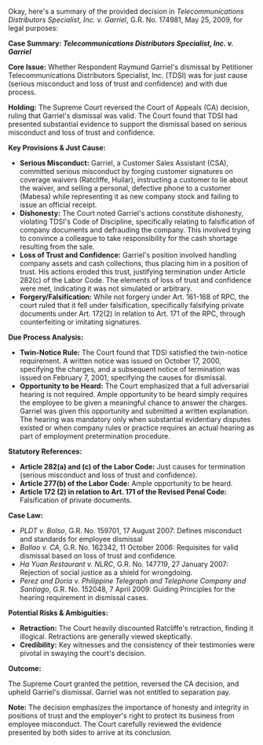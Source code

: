 Okay, here's a summary of the provided decision in *Telecommunications Distributors Specialist, Inc. v. Garriel*, G.R. No. 174981, May 25, 2009, for legal purposes:

**Case Summary: *Telecommunications Distributors Specialist, Inc. v. Garriel***

**Core Issue:**  Whether Respondent Raymund Garriel's dismissal by Petitioner Telecommunications Distributors Specialist, Inc. (TDSI) was for just cause (serious misconduct and loss of trust and confidence) and with due process.

**Holding:**  The Supreme Court reversed the Court of Appeals (CA) decision, ruling that Garriel's dismissal was valid. The Court found that TDSI had presented substantial evidence to support the dismissal based on serious misconduct and loss of trust and confidence.

**Key Provisions & Just Cause:**

*   **Serious Misconduct:** Garriel, a Customer Sales Assistant (CSA), committed serious misconduct by forging customer signatures on coverage waivers (Ratcliffe, Huilar), instructing a customer to lie about the waiver, and selling a personal, defective phone to a customer (Mabesa) while representing it as new company stock and failing to issue an official receipt.
*   **Dishonesty:** The Court noted Garriel's actions constitute dishonesty, violating TDSI's Code of Discipline, specifically relating to falsification of company documents and defrauding the company. This involved trying to convince a colleague to take responsibility for the cash shortage resulting from the sale.
*   **Loss of Trust and Confidence:** Garriel's position involved handling company assets and cash collections, thus placing him in a position of trust. His actions eroded this trust, justifying termination under Article 282(c) of the Labor Code. The elements of loss of trust and confidence were met, indicating it was not simulated or arbitrary.
*   **Forgery/Falsification:** While not forgery under Art. 161-168 of RPC, the court ruled that it fell under falsification, specifically falsifying private documents under Art. 172(2) in relation to Art. 171 of the RPC, through counterfeiting or imitating signatures.

**Due Process Analysis:**

*   **Twin-Notice Rule:** The Court found that TDSI satisfied the twin-notice requirement. A written notice was issued on October 17, 2000, specifying the charges, and a subsequent notice of termination was issued on February 7, 2001, specifying the causes for dismissal.
*   **Opportunity to be Heard:** The Court emphasized that a full adversarial hearing is not required. Ample opportunity to be heard simply requires the employee to be given a meaningful chance to answer the charges.  Garriel was given this opportunity and submitted a written explanation. The hearing was mandatory only when substantial evidentiary disputes existed or when company rules or practice requires an actual hearing as part of employment pretermination procedure.

**Statutory References:**

*   **Article 282(a) and (c) of the Labor Code:**  Just causes for termination (serious misconduct and loss of trust and confidence).
*   **Article 277(b) of the Labor Code:** Ample opportunity to be heard.
*   **Article 172 (2) in relation to Art. 171 of the Revised Penal Code:** Falsification of private documents.

**Case Law:**

*   *PLDT v. Bolso*, G.R. No. 159701, 17 August 2007: Defines misconduct and standards for employee dismissal
*   *Ballao v. CA*, G.R. No. 162342, 11 October 2006: Requisites for valid dismissal based on loss of trust and confidence.
* *Ha Yuan Restaurant v. NLRC*, G.R. No. 147719, 27 January 2007: Rejection of social justice as a shield for wrongdoing.
* *Perez and Doria v. Philippine Telegraph and Telephone Company and Santiago*, G.R. No. 152048, 7 April 2009: Guiding Principles for the hearing requirement in dismissal cases.

**Potential Risks & Ambiguities:**

*   **Retraction:** The Court heavily discounted Ratcliffe's retraction, finding it illogical. Retractions are generally viewed skeptically.
*   **Credibility:** Key witnesses and the consistency of their testimonies were pivotal in swaying the court's decision.

**Outcome:**

The Supreme Court granted the petition, reversed the CA decision, and upheld Garriel's dismissal. Garriel was not entitled to separation pay.

**Note:** The decision emphasizes the importance of honesty and integrity in positions of trust and the employer's right to protect its business from employee misconduct. The Court carefully reviewed the evidence presented by both sides to arrive at its conclusion.
